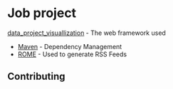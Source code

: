 # Job project 


[data_project_visuallization](https://github.com/Flora1234567/project/blob/project/project/datavisualisation_20210412/project_plot2.ipynb) - The web framework used
* [Maven](https://maven.apache.org/) - Dependency Management
* [ROME](https://rometools.github.io/rome/) - Used to generate RSS Feeds

## Contributing
